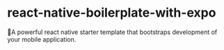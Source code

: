 # react-native-boilerplate-with-expo
🚀A powerful react native starter template that bootstraps development of your mobile application.
